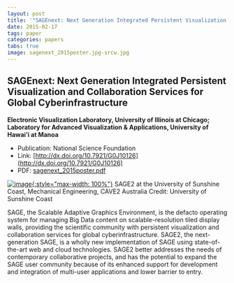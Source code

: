 ```yaml
---
layout: post
title: '"SAGEnext: Next Generation Integrated Persistent Visualization and Collaboration Services for Global Cyberinfrastructure"'
date: 2015-02-17
tags: paper
categories: papers
tabs: true
image: sagenext_2015poster.jpg-srcw.jpg
---
```


## SAGEnext: Next Generation Integrated Persistent Visualization and Collaboration Services for Global Cyberinfrastructure
**Electronic Visualization Laboratory, University of Illinois at Chicago; Laboratory for Advanced Visualization & Applications, University of Hawai’i at Manoa**
- Publication: National Science Foundation
- Link: [http://dx.doi.org/10.7921/G0J10126](http://dx.doi.org/10.7921/G0J10126)
- PDF: [sagenext_2015poster.pdf](/documents/sagenext_2015poster.pdf)


[![image](https://www.evl.uic.edu/output/originals/sagenext_2015poster.jpg-srcw.jpg){:style="max-width: 100%"}](https://www.evl.uic.edu/output/originals/sagenext_2015poster.jpg-srcw.jpg)
SAGE2 at the University of Sunshine Coast, Mechanical Engineering, CAVE2 Australia
Credit: University of Sunshine Coast

SAGE, the Scalable Adaptive Graphics Environment, is the defacto operating system for managing Big Data content on scalable-resolution tiled display walls, providing the scientific community with persistent visualization and collaboration services for global cyberinfrastructure. SAGE2, the next-generation SAGE, is a wholly new implementation of SAGE using state-of-the-art web and cloud technologies. SAGE2 better addresses the needs of contemporary collaborative projects, and has the potential to expand the SAGE user community because of its enhanced support for development and integration of multi-user applications and lower barrier to entry.